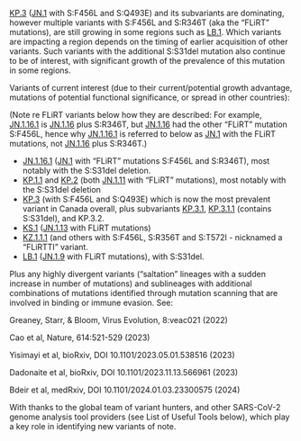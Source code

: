 

<u id='KP_3'>KP.3</u> (<u id='JN_1'>JN.1</u> with S:F456L and S:Q493E) and its subvariants are dominating, however multiple variants with S:F456L and S:R346T (aka the “FLiRT” mutations), are still growing in some regions such as <u id='LB_1'>LB.1</u>. Which variants are impacting a region depends on the timing of earlier acquisition of other variants. Such variants with the additional S:S31del mutation also continue to be of interest, with significant growth of the prevalence of this mutation in some regions.



Variants of current interest (due to their current/potential growth advantage, mutations of potential functional significance, or spread in other countries):



(Note re FLiRT variants below how they are described: For example, <u id='JN_1_16_1'>JN.1.16.1</u> is <u id='JN_1_16'>JN.1.16</u> plus S:R346T, but <u id='JN_1_16'>JN.1.16</u> had the other “FLiRT” mutation S:F456L, hence why <u id='JN_1_16_1'>JN.1.16.1</u> is referred to below as <u id='JN_1'>JN.1</u> with the FLiRT mutations, not <u id='JN_1_16'>JN.1.16</u> plus S:R346T.)



* <u id='JN_1_16_1'>JN.1.16.1</u> (<u id='JN_1'>JN.1</u> with “FLiRT” mutations S:F456L and S:R346T), most notably with the S:S31del deletion.
* <u id='KP_1_1'>KP.1.1</u> and <u id='KP_2'>KP.2</u> (both <u id='JN_1_11'>JN.1.11</u> with “FLiRT” mutations), most notably with the S:S31del deletion
* <u id='KP_3'>KP.3</u> (with S:F456L and S:Q493E) which is now the most prevalent variant in Canada overall, plus subvariants <u id='KP_3_1'>KP.3.1</u>, <u id='KP_3_1_1'>KP.3.1.1</u> (contains S:S31del), and KP.3.2.
* <u id='KS_1'>KS.1</u> (<u id='JN_1_13'>JN.1.13</u> with FLiRT mutations)
* <u id='KZ_1_1_1'>KZ.1.1.1</u> (and others with S:F456L, S:R356T and S:T572I - nicknamed a “FLiRTTI” variant.
* <u id='LB_1'>LB.1</u> (<u id='JN_1_9'>JN.1.9</u> with FLiRT mutations), with S:S31del.

Plus any highly divergent variants (“saltation” lineages with a sudden increase in number of mutations) and sublineages with additional combinations of mutations identified through mutation scanning that are involved in binding or immune evasion. See:

Greaney, Starr, &amp; Bloom, Virus Evolution, 8:veac021 (2022)

Cao et al, Nature, 614:521-529 (2023)

Yisimayi et al, bioRxiv, DOI 10.1101/2023.05.01.538516 (2023)

Dadonaite et al, bioRxiv, DOI 10.1101/2023.11.13.566961 (2023)

Bdeir et al, medRxiv, DOI 10.1101/2024.01.03.23300575 (2024)



With thanks to the global team of variant hunters, and other SARS-CoV-2 genome analysis tool providers (see List of Useful Tools below), which play a key role in identifying new variants of note.


<!-- edited -->